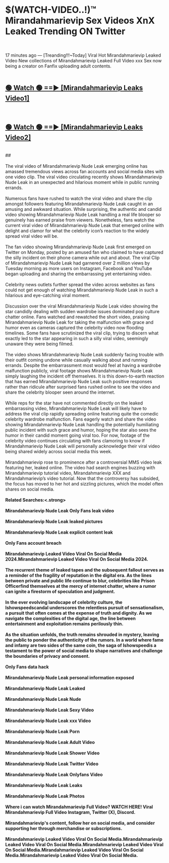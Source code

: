 # $(WATCH-VIDEO..!)™ Mirandahmarievip Sex Videos XnX Leaked Trending ON Twitter<br>
<br>

17 minutes ago — [Treanding!!!~Today] Viral Hot Mirandahmarievip Leaked Video New collections of Mirandahmarievip Leaked Full Video xxx Sex now being a creator on Fanfix uploading adult contents.
<br>
 <br>

##  <a href="https://best2vid.blogspot.com?title=Mirandahmarievip">🟢 Watch 🟢 ==► [Mirandahmarievip Leaks Video1]</a><br>
  <br>

##  <a href="https://best2vid.blogspot.com?title=Mirandahmarievip">🟢 Watch 🟢 ==► [Mirandahmarievip Leaks Video2]</a><br>
  <br>
  ##
  <br>
  <br>
The viral video of Mirandahmarievip Nude Leak emerging online has amassed tremendous views across fan accounts and social media sites with one video clip. The viral video circulating recently shows Mirandahmarievip Nude Leak in an unexpected and hilarious moment while in public running errands.
<br><br>
Numerous fans have rushed to watch the viral video and share the clip amongst followers featuring Mirandahmarievip Nude Leak caught in an amusing and awkward situation. While surprising, the authentic and candid video showing Mirandahmarievip Nude Leak handling a real life blooper so genuinely has earned praise from viewers. Nonetheless, fans watch the current viral video of Mirandahmarievip Nude Leak that emerged online with delight and clamor for what the celebrity icon’s reaction to the widely spread viral video will be.
<br><br>
The fan video showing Mirandahmarievip Nude Leak first emerged on Twitter on Monday, posted by an amused fan who claimed to have captured the silly incident on their phone camera while out and about. The viral Clip of Mirandahmarievip Nude Leak had garnered over 2 million views by Tuesday morning as more users on Instagram, Facebook and YouTube began uploading and sharing the embarrassing yet entertaining video.
<br><br>
Celebrity news outlets further spread the video across websites as fans could not get enough of watching Mirandahmarievip Nude Leak in such a hilarious and eye-catching viral moment.
<br><br>
Discussion over the viral Mirandahmarievip Nude Leak video showing the star candidly dealing with sudden wardrobe issues dominated pop culture chatter online. Fans watched and rewatched the short video, praising Mirandahmarievip Nude Leak for taking the malfunction with grace and humor even as cameras captured the celebrity video now flooding timelines. Some fans have scrutinized the viral clip, trying to discern what exactly led to the star appearing in such a silly viral video, seemingly unaware they were being filmed.
<br><br>
The video shows Mirandahmarievip Nude Leak suddenly facing trouble with their outfit coming undone while casually walking about and running errands. Despite the embarrassment most would feel at having a wardrobe malfunction publicly, viral footage shows Mirandahmarievip Nude Leak simply laughing the incident off themselves. It is this down-to-earth reaction that has earned Mirandahmarievip Nude Leak such positive responses rather than ridicule after surprised fans rushed online to see the video and share the celebrity blooper seen around the internet.
<br><br>
While reps for the star have not commented directly on the leaked embarrassing video, Mirandahmarievip Nude Leak will likely have to address the viral clip rapidly spreading online featuring quite the comedic celebrity wardrobe malfunction. Fans eagerly watch and share the video showing Mirandahmarievip Nude Leak handling the potentially humiliating public incident with such grace and humor, hoping the star also sees the humor in their candid moment going viral too. For now, footage of the celebrity video continues circulating with fans clamoring to know if Mirandahmarievip Nude Leak will personally acknowledge their viral video being shared widely across social media this week.
<br><br>
Mirandahmarievip rose to prominence after a controversial MMS video leak featuring her, leaked online. The video had search engines buzzing with Mirandahmarievip tutorial video, Mirandahmarievip XXX and Mirandahmarievip’s video tutorial. Now that the controversy has subsided, the focus has moved to her hot and sizzling pictures, which the model often shares on social media.
<br><br>
<strong>Related Searches:<.strong>
<br><br>
Mirandahmarievip Nude Leak Only Fans leak video
<br><br>
Mirandahmarievip Nude Leak leaked pictures
<br><br>
Mirandahmarievip Nude Leak explicit content leak
<br><br>
Only Fans account breach
<br><br>
Mirandahmarievip Leaked Video Viral On Social Media 2024.Mirandahmarievip Leaked Video Viral On Social Media 2024.
<br><br>
The recurrent theme of leaked tapes and the subsequent fallout serves as a reminder of the fragility of reputation in the digital era. As the lines between private and public life continue to blur, celebrities like Prison Officerfind themselves at the mercy of internet chatter, where a rumor can ignite a firestorm of speculation and judgment.
<br><br>
In the ever evolving landscape of celebrity culture, the Ishowspeedscandal underscores the relentless pursuit of sensationalism, a pursuit that often comes at the expense of truth and dignity. As we navigate the complexities of the digital age, the line between entertainment and exploitation remains perilously thin.
<br><br>
As the situation unfolds, the truth remains shrouded in mystery, leaving the public to ponder the authenticity of the rumors. In a world where fame and infamy are two sides of the same coin, the saga of Ishowspeedis a testament to the power of social media to shape narratives and challenge the boundaries of privacy and consent.
<br><br>
Only Fans data hack
<br><br>
Mirandahmarievip Nude Leak personal information exposed
<br><br>
Mirandahmarievip Nude Leak Leaked
<br><br>
Mirandahmarievip Nude Leak Nude
<br><br>
Mirandahmarievip Nude Leak Sexy Video
<br><br>
Mirandahmarievip Nude Leak xxx Video
<br><br>
Mirandahmarievip Nude Leak Porn
<br><br>
Mirandahmarievip Nude Leak Adult Video
<br><br>
Mirandahmarievip Nude Leak Shower Video
<br><br>
Mirandahmarievip Nude Leak Twitter Video
<br><br>
Mirandahmarievip Nude Leak Onlyfans Video
<br><br>
Mirandahmarievip Nude Leak Leaks
<br><br>
Mirandahmarievip Nude Leak Photos
<br><br>
Where i can watch Mirandahmarievip Full Video? WATCH HERE! Viral Mirandahmarievip Full Video Instagram, Twitter (X), Discord.
<br><br>
Mirandahmarievip's content, follow her on social media, and consider supporting her through merchandise or subscriptions.
<br><br>
Mirandahmarievip Leaked Video Viral On Social Media.Mirandahmarievip Leaked Video Viral On Social Media.Mirandahmarievip Leaked Video Viral On Social Media.Mirandahmarievip Leaked Video Viral On Social Media.Mirandahmarievip Leaked Video Viral On Social Media.